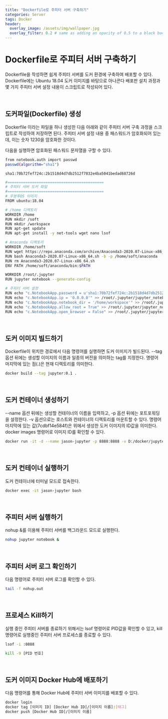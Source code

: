 ```yaml
---
title: "Dockerfile로 주피터 서버 구축하기"
categories: Server
tags: Docker
header:
  overlay_image: /assets/img/wallpaper.jpg
  overlay_filter: 0.2 # same as adding an opacity of 0.5 to a black background
---
```


# Dockerfile로 주피터 서버 구축하기

Dockerfile을 작성하면 쉽게 주피터 서버를 도커 환경에 구축하여 배포할 수 있다. Dockerfile에는 Ubuntu 18.04 도커 이미지를 바탕으로 아나콘다 배포판 설치 과정과 몇 가지 주피터 서버 설정 내용이 스크립트로 작성되어 있다. 

<br>

## 도커파일(Dockerfile) 생성

Dockerfile 이라는 파일을 하나 생성한 다음 아래와 같이 주피터 서버 구축 과정을 스크립트로 작성하여 저장하면 된다. 주피터 서버 설정 내용 중 패스워드가 암호화되어 있는데, 이는 숫자 1230을 암호화한 것이다.

다음을 실행하면 암호화된 패스워드 문자열을 구할 수 있다.

```bash
from notebook.auth import passwd
passwd(algorithm="sha1")
```

```
sha1:70b72fef724c:2b1518d4d7db2512f7832e4ba5041bedad68726d
```

```bash
#===========================================
# 주피터 서버 도커 파일
#===========================================
# 우분투OS 이미지
FROM ubuntu:18.04

# /home 디렉토리
WORKDIR /home
RUN mkdir /soft
RUN mkdir /workspace
RUN apt-get update
RUN apt-get install -y net-tools wget nano lsof

# Anaconda 디렉토리
WORKDIR /home/soft
RUN wget https://repo.anaconda.com/archive/Anaconda3-2020.07-Linux-x86_64.sh
RUN bash Anaconda3-2020.07-Linux-x86_64.sh -b -p /home/soft/anaconda
RUN rm Anaconda3-2020.07-Linux-x86_64.sh
ENV PATH /home/soft/anaconda/bin:$PATH

WORKDIR /root/.jupyter
RUN jupyter notebook --generate-config

# 주피터 서버 설정
RUN echo "c.NotebookApp.password = u'sha1:70b72fef724c:2b1518d4d7db2512f7832e4ba5041bedad68726d'" >> /root/.jupyter/jupyter_notebook_config.py
RUN echo "c.NotebookApp.ip = '0.0.0.0'" >> /root/.jupyter/jupyter_notebook_config.py
RUN echo "c.NotebookApp.notebook_dir = '/home/workspace'" >> /root/.jupyter/jupyter_notebook_config.py
RUN echo "c.NotebookApp.allow_root = True" >> /root/.jupyter/jupyter_notebook_config.py
RUN echo "c.NotebookApp.open_browser = False" >> /root/.jupyter/jupyter_notebook_config.py
```

<br>

## 도커 이미지 빌드하기

Dockerfile이 위치한 경로에서 다음 명령어를 실행하면 도커 이미지가 빌드된다. --tag 옵션 뒤에는 생성할 이미지의 이름과 일종의 버전을 의미하는 tag를 지정한다. 명령어 마지막에 있는 점(.)은 현재 디렉토리를 의미한다.

```bash
docker build --tag jupyter:0.1 .
```

<br>

## 도커 컨테이너 생성하기

--name 옵션 뒤에는 생성할 컨테이너의 이름을 입력하고, -p 옵션 뒤에는 포트포워딩을 설정한다. -v 옵션으로는 호스트와 컨테이너의 디렉토리를 마운트할 수 있다. 명령어 마지막에 있는 값(7cdbf14e584f)은 위에서 생성한 도커 이미지의 ID값을 의미한다. docker images 명령어로 이미지 ID를 확인할 수 있다.

```bash
docker run -it -d --name jason-jupyter -p 8888:8888 -v D:/docker/jupyter/workspace:/home/workspace 7cdbf14e584f
```

<br>

## 도커 컨테이너 실행하기

도커 컨테이너에 터미널 모드로 접속한다.

```bash
docker exec -it jason-jupyter bash
```

<br>

## 주피터 서버 실행하기

nohup &를 이용해 주피터 서버를 백그라운드 모드로 실행한다.

```bash
nohup jupyter notebook &
```

<br>

## 주피터 서버 로그 확인하기

다음 명령어로 주피터 서버 로그를 확인할 수 있다.

```bash
tail -f nohup.out
```

<br>

## 프로세스 Kill하기

실행 중인 주피터 서버를 종료하기 위해서는 lsof 명령어로 PID값을 확인할 수 있고, kill 명령어로 실행중인 주피터 서버 프로세스를 종료할 수 있다.

```bash
lsof -i :8888
```

```bash
kill -9 [PID 번호]
```

<br>

## 도커 이미지 Docker Hub에 배포하기

다음 명령어를 통해 Docker Hub에 주피터 서버 이미지를 배포할 수 있다.

```bash
docker login
docker tag [이미지 ID] [Docker Hub ID]/[이미지 이름]:[태그]
docker push [Docker Hub ID]/[이미지 이름]
```